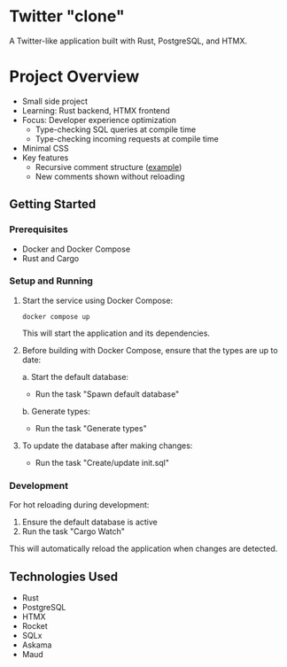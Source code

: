 # Twitter "clone"

A Twitter-like application built with Rust, PostgreSQL, and HTMX.

# Project Overview

- Small side project
- Learning: Rust backend, HTMX frontend
- Focus: Developer experience optimization
  - Type-checking SQL queries at compile time
  - Type-checking incoming requests at compile time
- Minimal CSS
- Key features
  - Recursive comment structure ([example](http://0.0.0.0:8000/post/40))
  - New comments shown without reloading

## Getting Started

### Prerequisites

- Docker and Docker Compose
- Rust and Cargo

### Setup and Running

1. Start the service using Docker Compose:

   ```
   docker compose up
   ```

   This will start the application and its dependencies.

2. Before building with Docker Compose, ensure that the types are up to date:

   a. Start the default database:

   - Run the task "Spawn default database"

   b. Generate types:

   - Run the task "Generate types"

3. To update the database after making changes:
   - Run the task "Create/update init.sql"

### Development

For hot reloading during development:

1. Ensure the default database is active
2. Run the task "Cargo Watch"

This will automatically reload the application when changes are detected.

## Technologies Used

- Rust
- PostgreSQL
- HTMX
- Rocket
- SQLx
- Askama
- Maud
